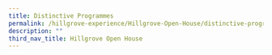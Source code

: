 ```yaml
---
title: Distinctive Programmes
permalink: /hillgrove-experience/Hillgrove-Open-House/distinctive-programmes/
description: ""
third_nav_title: Hillgrove Open House
---
```

